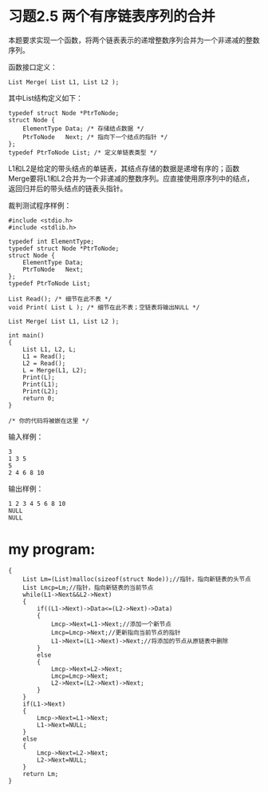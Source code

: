 
习题2.5 两个有序链表序列的合并
==
本题要求实现一个函数，将两个链表表示的递增整数序列合并为一个非递减的整数序列。

函数接口定义：
```
List Merge( List L1, List L2 );
```
其中List结构定义如下：
```
typedef struct Node *PtrToNode;
struct Node {
    ElementType Data; /* 存储结点数据 */
    PtrToNode   Next; /* 指向下一个结点的指针 */
};
typedef PtrToNode List; /* 定义单链表类型 */
```
L1和L2是给定的带头结点的单链表，其结点存储的数据是递增有序的；函数Merge要将L1和L2合并为一个非递减的整数序列。应直接使用原序列中的结点，返回归并后的带头结点的链表头指针。

裁判测试程序样例：
```
#include <stdio.h>
#include <stdlib.h>

typedef int ElementType;
typedef struct Node *PtrToNode;
struct Node {
    ElementType Data;
    PtrToNode   Next;
};
typedef PtrToNode List;

List Read(); /* 细节在此不表 */
void Print( List L ); /* 细节在此不表；空链表将输出NULL */

List Merge( List L1, List L2 );

int main()
{
    List L1, L2, L;
    L1 = Read();
    L2 = Read();
    L = Merge(L1, L2);
    Print(L);
    Print(L1);
    Print(L2);
    return 0;
}

/* 你的代码将被嵌在这里 */
```
输入样例：
```
3
1 3 5
5
2 4 6 8 10
```
输出样例：
```
1 2 3 4 5 6 8 10 
NULL
NULL
```
my program:
==
```List Merge( List L1, List L2 )
{
    List Lm=(List)malloc(sizeof(struct Node));//指针，指向新链表的头节点
    List Lmcp=Lm;//指针，指向新链表的当前节点
    while(L1->Next&&L2->Next)
    {
        if((L1->Next)->Data<=(L2->Next)->Data)
        {
            Lmcp->Next=L1->Next;//添加一个新节点
            Lmcp=Lmcp->Next;//更新指向当前节点的指针
            L1->Next=(L1->Next)->Next;//将添加的节点从原链表中删除
        }
        else
        {
            Lmcp->Next=L2->Next;
            Lmcp=Lmcp->Next;
            L2->Next=(L2->Next)->Next;
        }
    }
    if(L1->Next)
    {
        Lmcp->Next=L1->Next;
        L1->Next=NULL;
    }
    else
    {
        Lmcp->Next=L2->Next;
        L2->Next=NULL;
    }
    return Lm;
}
```
